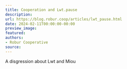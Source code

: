 ```yaml
---
title: Cooperation and Lwt.pause
description:
url: https://blog.robur.coop/articles/lwt_pause.html
date: 2024-02-11T00:00:00-00:00
preview_image:
featured:
authors:
- Robur Cooperative
source:
---
```


A disgression about Lwt and Miou
